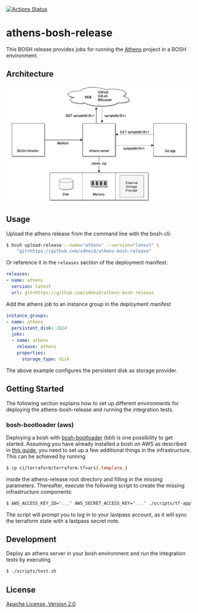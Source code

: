 [![Actions Status](https://github.com/s4heid/athens-bosh-release/workflows/build%20status/badge.svg)](https://github.com/s4heid/athens-bosh-release/actions)

# athens-bosh-release

This BOSH release provides jobs for running the [Athens](https://docs.gomods.io) project in a BOSH environment.


## Architecture

![Athens Architecture](./docs/athens.png)


## Usage

Upload the athens release from the command line with the bosh-cli:

```sh
$ bosh upload-release --name="athens" --version="latest" \
    "git+https://github.com/s4heid/athens-bosh-release"
```

Or reference it in the `releases` section of the deployment manifest:

```yaml
releases:
- name: athens
  version: latest
  url: git+https://github.com/s4heid/athens-bosh-release
```

Add the athens job to an instance group in the deployment manifest

```yaml
instance_groups:
- name: athens
  persistent_disk: 1024
  jobs:
  - name: athens
    release: athens
    properties:
      storage_type: disk
```

The above example configures the persistent disk as storage provider.


## Getting Started

The following section explains how to set up different environments for deploying the athens-bosh-release and running the integration tests.

### bosh-bootloader (aws)

Deploying a bosh with [bosh-bootloader](https://github.com/cloudfoundry/bosh-bootloader) (bbl) is one possibility to get started. Assuming you have already installed a bosh on AWS as described in [this guide](https://github.com/cloudfoundry/bosh-bootloader/blob/master/docs/getting-started-aws.md), you need to set up a few additional things in the infrastructure. This can be achieved by running

```sh
$ cp ci/terraform/terraform.tfvars{.template,}
```

inside the athens-release root directory and filling in the missing parameters. Thereafter, execute the following script to create the missing infrastructure components:

```sh
$ AWS_ACCESS_KEY_ID="..." AWS_SECRET_ACCESS_KEY="..." ./scripts/tf-apply.sh
```

The script will prompt you to log in to your lastpass account, as it will sync the terraform state with a lastpass secret note.


## Development

Deploy an athens server in your bosh environment and run the integration tests by executing

```sh
$ ./scripts/test.sh
```


## License

[Apache License, Version 2.0](./LICENSE)